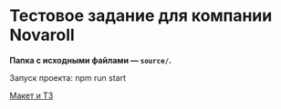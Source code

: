 # Тестовое задание для компании Novaroll

**Папка с исходными файлами — `source/`.**

Запуск проекта: npm run start

[Макет и ТЗ](https://www.figma.com/file/LP1CVONTsu2altE9cjngaf/%D0%A2%D0%B5%D1%81%D1%82%D0%BE%D0%B2%D0%BE%D0%B5?node-id=1%3A3)
